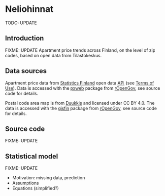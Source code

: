 Neliohinnat
===========

TODO: UPDATE

## Introduction

FIXME: UPDATE
Apartment price trends across Finland, on the level of zip codes, based on open data from Tilastokeskus.

## Data sources

Apartment price data from [Statistics Finland][statfi] open data [API][statfi-api] (see [Terms of Use][statfi-terms]). Data is accessed with the [pxweb] package from [rOpenGov], see source code for details.

Postal code area map is from [Duukkis] and licensed under CC BY 4.0. The data is accessed with the [gisfin] package from [rOpenGov], see source code for details.

[statfi]: http://tilastokeskus.fi/meta/til/ashi.html
[statfi-api]: http://www.stat.fi/org/avoindata/api.html
[statfi-terms]: http://tilastokeskus.fi/org/lainsaadanto/yleiset_kayttoehdot_en.html
[pxweb]: https://github.com/ropengov/pxweb
[rOpenGov]: http://ropengov.github.io/
[gisfin]: https://github.com/ropengov/gisfin
[Duukkis]: http://www.palomaki.info/apps/pnro/

## Source code

FIXME: UPDATE


## Statistical model

FIXME: UPDATE

* Motivation: missing data, prediction
* Assumptions
* Equations (simplified?)
